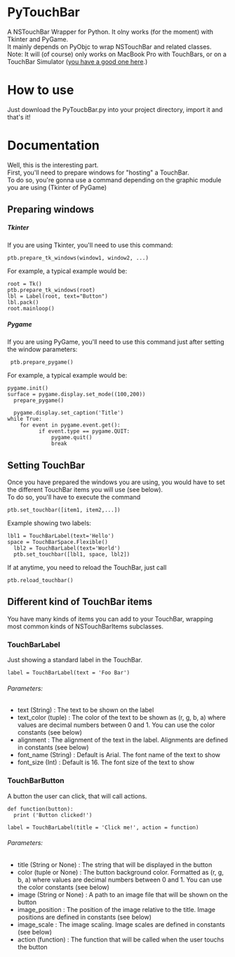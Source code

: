 # PyTouchBar
A NSTouchBar Wrapper for Python. It olny works (for the moment) with Tkinter and PyGame.<br>
It mainly depends on PyObjc to wrap NSTouchBar and related classes.<br>
Note: It will (of course) only works on MacBook Pro with TouchBars, or on a TouchBar Simulator (<a href="https://github.com/sindresorhus/touch-bar-simulator">you have a good one here</a>.)

# How to use
Just download the PyToucbBar.py into your project directory, import it and that's it!

# Documentation
Well, this is the interesting part.<br>
First, you'll need to prepare windows for "hosting" a TouchBar.<br>
To do so, you're gonna use a command depending on the graphic module you are using (Tkinter of PyGame)

## Preparing windows 
##### Tkinter
If you are using Tkinter, you'll need to use this command:

    ptb.prepare_tk_windows(window1, window2, ...)
    
For example, a typical example would be:

    root = Tk()
    ptb.prepare_tk_windows(root)
    lbl = Label(root, text="Button")
    lbl.pack()
    root.mainloop()
    
##### Pygame
If you are using PyGame, you'll need to use this command just after setting the window parameters:

     ptb.prepare_pygame()
   
For example, a typical example would be:

    pygame.init()
    surface = pygame.display.set_mode((100,200))
	  prepare_pygame()
    
	  pygame.display.set_caption('Title')
    while True:
	  	for event in pygame.event.get():
			  if event.type == pygame.QUIT:
				  pygame.quit()
				  break
        
 
## Setting TouchBar
Once you have prepared the windows you are using, you would have to set the different TouchBar items you will use (see below).<br>
To do so, you'll have to execute the command

    ptb.set_touchbar([item1, item2,...])

Example showing two labels:

    lbl1 = TouchBarLabel(text='Hello')
    space = TouchBarSpace.Flexible()
	  lbl2 = TouchBarLabel(text='World')
	  ptb.set_touchbar([lbl1, space, lbl2])
    
If at anytime, you need to reload the TouchBar, just call

    ptb.reload_touchbar()
   
## Different kind of TouchBar items

You have many kinds of items you can add to your TouchBar, wrapping most common kinds of NSTouchBarItems subclasses.
    
### TouchBarLabel

Just showing a standard label in the TouchBar.

    label = TouchBarLabel(text = 'Foo Bar')
    
###### Parameters:
 - text (String) : The text to be shown on the label
 - text_color (tuple) : The color of the text to be shown as (r, g, b, a) where values are decimal numbers between 0 and 1. You can use the color constants (see below)
 - alignment : The alignment of the text in the label. Alignments are defined in constants (see below)
 - font_name (String) : Default is Arial. The font name of the text to show
 - font_size (Int) : Default is 16. The font size of the text to show
 
### TouchBarButton

A button the user can click, that will call actions.

    def function(button):
      print ('Button clicked!')

    label = TouchBarLabel(title = 'Click me!', action = function)
    
###### Parameters:
 - title (String or None) : The string that will be displayed in the button
 - color (tuple or None) : The button background color. Formatted as (r, g, b, a) where values are decimal numbers between 0 and 1. You can use the color constants (see below)
 - image (String or None) : A path to an image file that will be shown on the button
 - image_position : The position of the image relative to the title. Image positions are defined in constants (see below)
 - image_scale : The image scaling. Image scales are defined in constants (see below)
 - action (function) : The function that will be called when the user touchs the button
 
 
 
